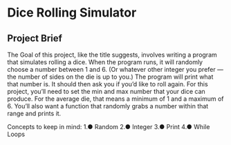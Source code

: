  #  Dice Rolling Simulator 

## Project Brief

The Goal of this project, like the title suggests, involves writing a program that simulates rolling a
dice. When the program runs, it will randomly choose a number between 1 and 6. (Or whatever
other integer you prefer — the number of sides on the die is up to you.) The program will print
what that number is. It should then ask you if you’d like to roll again. For this project, you’ll need
to set the min and max number that your dice can produce. For the average die, that means a
minimum of 1 and a maximum of 6. You’ll also want a function that randomly grabs a number
within that range and prints it.


Concepts to keep in mind:
1.● Random
2.● Integer
3.● Print
4.● While Loops
